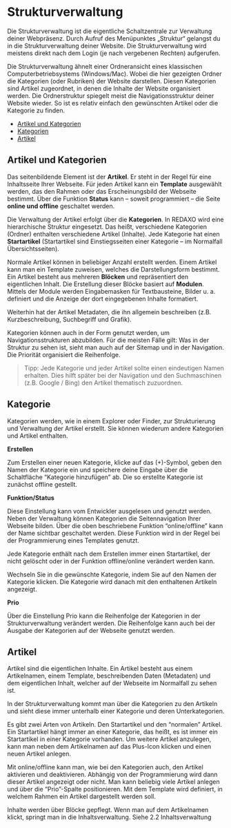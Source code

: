 # Strukturverwaltung

Die Strukturverwaltung ist die eigentliche Schaltzentrale zur Verwaltung deiner Webpräsenz. Durch Aufruf des Menüpunktes „Struktur“ gelangst du in die Strukturverwaltung deiner Website. Die Strukturverwaltung wird meistens direkt nach dem Login (je nach vergebenen Rechten) aufgerufen. 

Die Strukturverwaltung ähnelt einer Ordneransicht eines klassischen Computerbetriebsystems (Windows/Mac). Wobei die hier gezeigten Ordner die Kategorien (oder Rubriken) der Website darstellen.  Diesen Kategorien sind Artikel zugeordnet, in denen die Inhalte der Website organisiert werden. Die Ordnerstruktur spiegelt meist die Navigationsstruktur deiner Website wieder. So ist es relativ einfach den gewünschten Artikel oder die Kategorie zu finden.

- [Artikel und Kategorien](#artikel_und_kategorien)
- [Kategorien](#kategorien)
- [Artikel](#artikel)

<a name="artikel_und_kategorien"></a>
## Artikel und Kategorien

Das seitenbildende Element ist der **Artikel**. Er steht in der Regel für eine Inhaltsseite Ihrer Webseite. Für jeden Artikel kann ein **Template** ausgewählt werden, das den Rahmen oder das Erscheinungsbild der Webseite bestimmt. Über die Funktion **Status** kann – soweit programmiert – die Seite **online und offline** geschaltet werden.

Die Verwaltung der Artikel erfolgt über die **Kategorien**. In REDAXO wird eine hierarchische Struktur eingesetzt. Das heißt, verschiedene Kategorien (Ordner) enthalten verschiedene Artikel (Inhalte). Jede Kategorie hat einen **Startartikel** (Startartikel sind Einstiegsseiten einer Kategorie – im Normalfall Übersichtsseiten).

Normale Artikel können in beliebiger Anzahl erstellt werden. Einem Artikel kann man ein Template zuweisen, welches die Darstellungsform bestimmt. Ein Artikel besteht aus mehreren **Blöcken** und repräsentiert den eigentlichen Inhalt. Die Erstellung dieser Blöcke basiert auf **Modulen**. Mittels der Module werden Eingabemasken für Textbausteine, Bilder u. a. definiert und die Anzeige der dort eingegebenen Inhalte formatiert.

Weiterhin hat der Artikel Metadaten, die ihn allgemein beschreiben (z.B. Kurzbeschreibung, Suchbegriff und Grafik).

Kategorien können auch in der Form genutzt werden, um Navigationsstrukturen abzubilden. Für die meisten Fälle gilt: Was in der Struktur zu sehen ist, sieht man auch auf der Sitemap und in der Navigation. Die Priorität organisiert die Reihenfolge.

> Tipp: Jede Kategorie und jeder Artikel sollte einen eindeutigen Namen erhalten. Dies hilft später bei der Navigation und den Suchmaschinen (z.B. Google / Bing) den Artikel thematisch zuzuordnen. 

<a name="kategorien"></a>
## Kategorie

Kategorien werden, wie in einem Explorer oder Finder, zur Strukturierung und Verwaltung der Artikel erstellt. Sie können wiederum andere Kategorien und Artikel enthalten.

**Erstellen**

Zum Erstellen einer neuen Kategorie, klicke auf das (+)-Symbol, geben den Namen der Kategorie ein und speichere deine Eingabe über die Schaltfläche “Kategorie hinzufügen” ab. Die so erstellte Kategorie ist zunächst offline gestellt. 

**Funktion/Status**

Diese Einstellung kann vom Entwickler ausgelesen und genutzt werden. Neben der Verwaltung können Kategorien die Seitennavigation Ihrer Webseite bilden. Über die oben beschriebene Funktion “online/offline” kann der Name sichtbar geschaltet werden. Diese Funktion wird in der Regel bei der Programmierung eines Templates genutzt.

Jede Kategorie enthält nach dem Erstellen immer einen Startartikel, der nicht gelöscht oder in der Funktion offline/online verändert werden kann.

Wechseln Sie in die gewünschte Kategorie, indem Sie auf den Namen der Kategorie klicken. Die Kategorie wird danach mit den enthaltenen Artikeln angezeigt.

**Prio**

Über die Einstellung Prio kann die Reihenfolge der Kategorien in der Strukturverwaltung verändert werden. Die Reihenfolge kann auch bei der Ausgabe der Kategorien auf der Webseite genutzt werden.

<a name="artikel"></a>
## Artikel

Artikel sind die eigentlichen Inhalte. Ein Artikel besteht aus einem Artikelnamen, einem Template, beschreibenden Daten (Metadaten) und dem eigentlichen Inhalt, welcher auf der Webseite im Normalfall zu sehen ist.

In der Strukturverwaltung kommt man über die Kategorien zu den Artikeln und sieht diese immer unterhalb einer Kategorie und deren Unterkategorien.

Es gibt zwei Arten von Artikeln. Den Startartikel und den “normalen” Artikel. Ein Startartikel hängt immer an einer Kategorie, das heißt, es ist immer ein Startartikel in einer Kategorie vorhanden. Um weitere Artikel anzulegen, kann man neben dem Artikelnamen auf das Plus-Icon klicken und einen neuen Artikel anlegen.

Mit online/offline kann man, wie bei den Kategorien auch, den Artikel aktivieren und deaktivieren. Abhängig von der Programmierung wird dann dieser Artikel angezeigt oder nicht. Man kann beliebig viele Artikel anlegen und über die “Prio”-Spalte positionieren. Mit dem Template wird definiert, in welchem Rahmen ein Artikel dargestellt werden soll.

Inhalte werden über Blöcke gepflegt. Wenn man auf dem Artikelnamen klickt, springt man in die Inhaltsverwaltung. Siehe 2.2 Inhaltsverwaltung



